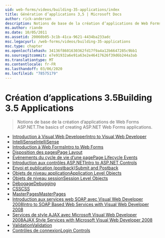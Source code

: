 ```yaml
---
uid: web-forms/videos/building-35-applications/index
title: Génération d’applications 3,5 | Microsoft Docs
author: rick-anderson
description: Notions de base de la création d’applications de Web Forms ASP.NET.
ms.author: riande
ms.date: 10/05/2011
ms.assetid: 20060b05-3c1b-41ca-9621-4434ba233adc
msc.legacyurl: /web-forms/videos/building-35-applications
msc.type: chapter
ms.openlocfilehash: 34136f8601630362fd17f9a4a12b6647285c9bb1
ms.sourcegitcommit: e7e91932a6e91a63e2e46417626f39d6b244a3ab
ms.translationtype: MT
ms.contentlocale: fr-FR
ms.lasthandoff: 03/06/2020
ms.locfileid: "78575179"
---
```

# <a name="building-35-applications"></a><span data-ttu-id="53788-103">Création d’applications 3.5</span><span class="sxs-lookup"><span data-stu-id="53788-103">Building 3.5 Applications</span></span>

> <span data-ttu-id="53788-104">Notions de base de la création d’applications de Web Forms ASP.NET.</span><span class="sxs-lookup"><span data-stu-id="53788-104">The basics of creating ASP.NET Web Forms applications.</span></span>

- [<span data-ttu-id="53788-105">Introduction à Visual Web Developer</span><span class="sxs-lookup"><span data-stu-id="53788-105">Intro to Visual Web Developer</span></span>](intro-to-visual-web-developer.md)
- [<span data-ttu-id="53788-106">IntelliSense</span><span class="sxs-lookup"><span data-stu-id="53788-106">IntelliSense</span></span>](intellisense.md)
- [<span data-ttu-id="53788-107">Introduction à Web Forms</span><span class="sxs-lookup"><span data-stu-id="53788-107">Intro to Web Forms</span></span>](intro-to-web-forms.md)
- [<span data-ttu-id="53788-108">Disposition des pages</span><span class="sxs-lookup"><span data-stu-id="53788-108">Page Layout</span></span>](page-layout.md)
- [<span data-ttu-id="53788-109">Événements du cycle de vie d’une page</span><span class="sxs-lookup"><span data-stu-id="53788-109">Page Lifecycle Events</span></span>](page-lifecycle-events.md)
- [<span data-ttu-id="53788-110">Introduction aux contrôles ASP.NET</span><span class="sxs-lookup"><span data-stu-id="53788-110">Intro to ASP.NET Controls</span></span>](intro-to-aspnet-controls.md)
- [<span data-ttu-id="53788-111">Envoi et publication (postback)</span><span class="sxs-lookup"><span data-stu-id="53788-111">Submit and Postback</span></span>](submit-and-postback.md)
- [<span data-ttu-id="53788-112">Objets de niveau application</span><span class="sxs-lookup"><span data-stu-id="53788-112">Application Level Objects</span></span>](application-level-objects.md)
- [<span data-ttu-id="53788-113">Objets de niveau session</span><span class="sxs-lookup"><span data-stu-id="53788-113">Session Level Objects</span></span>](session-level-objects.md)
- [<span data-ttu-id="53788-114">Débogage</span><span class="sxs-lookup"><span data-stu-id="53788-114">Debugging</span></span>](debugging.md)
- [<span data-ttu-id="53788-115">CSS</span><span class="sxs-lookup"><span data-stu-id="53788-115">CSS</span></span>](css.md)
- [<span data-ttu-id="53788-116">MasterPages</span><span class="sxs-lookup"><span data-stu-id="53788-116">MasterPages</span></span>](masterpages.md)
- [<span data-ttu-id="53788-117">Introduction aux services web SOAP avec Visual Web Developer 2008</span><span class="sxs-lookup"><span data-stu-id="53788-117">Intro to SOAP Based Web Services with Visual Web Developer 2008</span></span>](an-introduction-to-soap-based-web-services-with-visual-web-developer-2008.md)
- [<span data-ttu-id="53788-118">Services de style AJAX avec Microsoft Visual Web Developer 2008</span><span class="sxs-lookup"><span data-stu-id="53788-118">AJAX Style Services with Microsoft Visual Web Developer 2008</span></span>](ajax-style-services-with-microsoft-visual-web-developer-2008.md)
- [<span data-ttu-id="53788-119">Validation</span><span class="sxs-lookup"><span data-stu-id="53788-119">Validation</span></span>](validation.md)
- [<span data-ttu-id="53788-120">Contrôles de connexion</span><span class="sxs-lookup"><span data-stu-id="53788-120">Login Controls</span></span>](login-controls.md)
